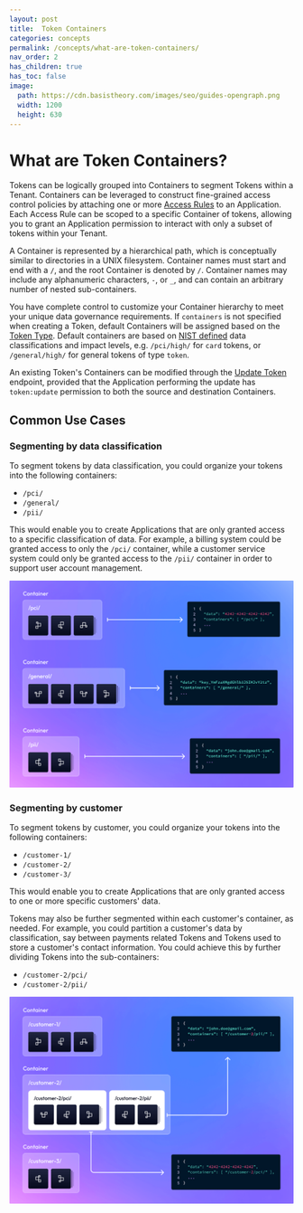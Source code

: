 ```yaml
---
layout: post
title:  Token Containers
categories: concepts
permalink: /concepts/what-are-token-containers/
nav_order: 2
has_children: true
has_toc: false
image:
  path: https://cdn.basistheory.com/images/seo/guides-opengraph.png
  width: 1200
  height: 630
---
```


# What are Token Containers?

Tokens can be logically grouped into Containers to segment Tokens within a Tenant. 
Containers can be leveraged to construct fine-grained access control policies by attaching one or more 
[Access Rules](/concepts/access-controls/) to an Application. 
Each Access Rule can be scoped to a specific Container of tokens, allowing you to grant an Application 
permission to interact with only a subset of tokens within your Tenant.

A Container is represented by a hierarchical path, which is conceptually similar to directories in a UNIX filesystem.
Container names must start and end with a `/`, and the root Container is denoted by `/`. Container names may include any 
alphanumeric characters, `-`, or `_`, and can contain an arbitrary number of nested sub-containers.

You have complete control to customize your Container hierarchy to meet your unique data governance requirements. 
If `containers` is not specified when creating a Token, default Containers will be assigned based on the [Token Type](https://docs.basistheory.com/#token-types).
Default containers are based on [NIST defined](https://nvlpubs.nist.gov/nistpubs/FIPS/NIST.FIPS.199.pdf#page=6) 
data classifications and impact levels, e.g. `/pci/high/` for `card` tokens, or `/general/high/` for general tokens of type `token`.

An existing Token's Containers can be modified through the [Update Token](https://docs.basistheory.com/#tokens-update-token) endpoint,
provided that the Application performing the update has `token:update` permission to both the source and 
destination Containers.


## Common Use Cases

### Segmenting by data classification

To segment tokens by data classification, you could organize your tokens into the following containers:

- `/pci/`
- `/general/`
- `/pii/`

This would enable you to create Applications that are only granted access to a specific classification of data. 
For example, a billing system could be granted access to only the `/pci/` container, while a 
customer service system could only be granted access to the `/pii/` container in order to support user account management.

<img alt="Containers" src="/assets/images/concepts/containers_by_classification.png">

### Segmenting by customer

To segment tokens by customer, you could organize your tokens into the following containers:

- `/customer-1/`
- `/customer-2/`
- `/customer-3/`

This would enable you to create Applications that are only granted access to one or more specific customers' data. 

Tokens may also be further segmented within each customer's container, as needed. For example, you could partition a customer's
data by classification, say between payments related Tokens and Tokens used to store a customer's contact information. 
You could achieve this by further dividing Tokens into the sub-containers: 

- `/customer-2/pci/`
- `/customer-2/pii/`

<img alt="Containers" src="/assets/images/concepts/containers_by_customer.png">